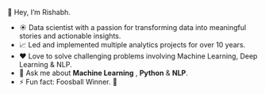👋 Hey, I’m Rishabh.

- ☀️ Data scientist with a passion for transforming data into meaningful stories and actionable insights.
- 📈 Led and implemented multiple analytics projects for over 10 years.
- ❤️ Love to solve challenging problems involving Machine Learning, Deep Learning & NLP.
- 💬 Ask me about **Machine Learning** , **Python** & **NLP**.
- ⚡ Fun fact: Foosball Winner. 🥇


<!---
riszwinger/riszwinger is a ✨ special ✨ repository because its `README.md` (this file) appears on your GitHub profile.
You can click the Preview link to take a look at your changes.
--->
